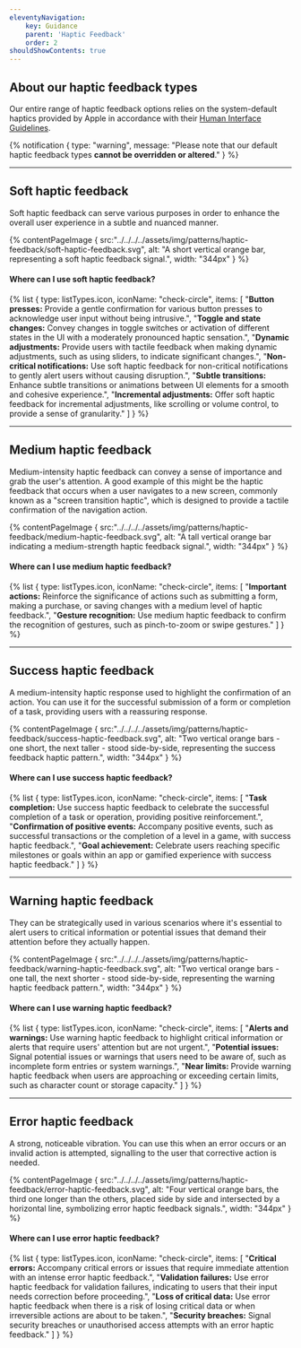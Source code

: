 ```yaml
---
eleventyNavigation:
    key: Guidance
    parent: 'Haptic Feedback'
    order: 2
shouldShowContents: true
---
```


## About our haptic feedback types

Our entire range of haptic feedback options relies on the system-default haptics provided by Apple in accordance with their [Human Interface Guidelines](https://developer.apple.com/design/human-interface-guidelines).

{% notification {
  type: "warning",
  message: "Please note that our default haptic feedback types **cannot be overridden or altered**."
} %}

---

## Soft haptic feedback

Soft haptic feedback can serve various purposes in order to enhance the overall user experience in a subtle and nuanced manner.

{% contentPageImage {
  src:"../../../../assets/img/patterns/haptic-feedback/soft-haptic-feedback.svg",
  alt: "A short vertical orange bar, representing a soft haptic feedback signal.",
  width: "344px"
} %}

#### Where can I use soft haptic feedback?

{% list {
    type: listTypes.icon,
    iconName: "check-circle",
    items: [
        "**Button presses:** Provide a gentle confirmation for various button presses to acknowledge user input without being intrusive.",
        "**Toggle and state changes:** Convey changes in toggle switches or activation of different states in the UI with a moderately pronounced haptic sensation.",
        "**Dynamic adjustments:** Provide users with tactile feedback when making dynamic adjustments, such as using sliders, to indicate significant changes.",
        "**Non-critical notifications:** Use soft haptic feedback for non-critical notifications to gently alert users without causing disruption.",
        "**Subtle transitions:** Enhance subtle transitions or animations between UI elements for a smooth and cohesive experience.",
        "**Incremental adjustments:** Offer soft haptic feedback for incremental adjustments, like scrolling or volume control, to provide a sense of granularity."
    ]
} %}

---

## Medium haptic feedback

Medium-intensity haptic feedback can convey a sense of importance and grab the user's attention. A good example of this might be the haptic feedback that occurs when a user navigates to a new screen, commonly known as a "screen transition haptic", which is designed to provide a tactile confirmation of the navigation action.

{% contentPageImage {
  src:"../../../../assets/img/patterns/haptic-feedback/medium-haptic-feedback.svg",
  alt: "A tall vertical orange bar indicating a medium-strength haptic feedback signal.",
  width: "344px"
} %}

#### Where can I use medium haptic feedback?

{% list {
    type: listTypes.icon,
    iconName: "check-circle",
    items: [
        "**Important actions:** Reinforce the significance of actions such as submitting a form, making a purchase, or saving changes with a medium level of haptic feedback.",
        "**Gesture recognition:** Use medium haptic feedback to confirm the recognition of gestures, such as pinch-to-zoom or swipe gestures."
    ]
} %}

---

## Success haptic feedback

A medium-intensity haptic response used to highlight the confirmation of an action. You can use it for the successful submission of a form or completion of a task, providing users with a reassuring response.

{% contentPageImage {
  src:"../../../../assets/img/patterns/haptic-feedback/success-haptic-feedback.svg",
  alt: "Two vertical orange bars - one short, the next taller - stood side-by-side, representing the success feedback haptic pattern.",
  width: "344px"
} %}

#### Where can I use success haptic feedback?

{% list {
    type: listTypes.icon,
    iconName: "check-circle",
    items: [
        "**Task completion:** Use success haptic feedback to celebrate the successful completion of a task or operation, providing positive reinforcement.",
        "**Confirmation of positive events:** Accompany positive events, such as successful transactions or the completion of a level in a game, with success haptic feedback.",
        "**Goal achievement:** Celebrate users reaching specific milestones or goals within an app or gamified experience with success haptic feedback."
    ]
} %}

---

## Warning haptic feedback

They can be strategically used in various scenarios where it's essential to alert users to critical information or potential issues that demand their attention before they actually happen.

{% contentPageImage {
  src:"../../../../assets/img/patterns/haptic-feedback/warning-haptic-feedback.svg",
  alt: "Two vertical orange bars - one tall, the next shorter - stood side-by-side, representing the warning haptic feedback pattern.",
  width: "344px"
} %}

#### Where can I use warning haptic feedback?

{% list {
    type: listTypes.icon,
    iconName: "check-circle",
    items: [
        "**Alerts and warnings:** Use warning haptic feedback to highlight critical information or alerts that require users' attention but are not urgent.",
        "**Potential issues:** Signal potential issues or warnings that users need to be aware of, such as incomplete form entries or system warnings.",
        "**Near limits:** Provide warning haptic feedback when users are approaching or exceeding certain limits, such as character count or storage capacity."
    ]
} %}

---

## Error haptic feedback

A strong, noticeable vibration. You can use this when an error occurs or an invalid action is attempted, signalling to the user that corrective action is needed.

{% contentPageImage {
  src:"../../../../assets/img/patterns/haptic-feedback/error-haptic-feedback.svg",
  alt: "Four vertical orange bars, the third one longer than the others, placed side by side and intersected by a horizontal line, symbolizing error haptic feedback signals.",
  width: "344px"
} %}

#### Where can I use error haptic feedback?

{% list {
    type: listTypes.icon,
    iconName: "check-circle",
    items: [
        "**Critical errors:** Accompany critical errors or issues that require immediate attention with an intense error haptic feedback.",
        "**Validation failures:** Use error haptic feedback for validation failures, indicating to users that their input needs correction before proceeding.",
        "**Loss of critical data:** Use error haptic feedback when there is a risk of losing critical data or when irreversible actions are about to be taken.",
        "**Security breaches:** Signal security breaches or unauthorised access attempts with an error haptic feedback."
    ]
} %}
